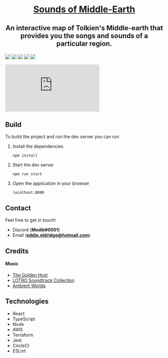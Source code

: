 
<h1 align="center">
  <br>
  <a href="https://sounds-of-middle-earth.com/">Sounds of Middle-Earth</a>
</h1>

<h2 align="center">
  <p>An interactive map of Tolkien's Middle-earth that provides you the songs and sounds of a particular region.</p>
</h1>

![](https://img.shields.io/circleci/build/github/EddieEldridge/sounds-of-middle-earth?style=for-the-badge)
![](https://img.shields.io/github/commit-activity/w/EddieEldridge/sounds-of-middle-earth?style=for-the-badge)
![](https://img.shields.io/website?style=for-the-badge&url=https%3A%2F%2Fsounds-of-middle-earth.com)
![](https://img.shields.io/github/issues/EddieEldridge/sounds-of-middle-earth?style=for-the-badge)
![](https://img.shields.io/github/stars/EddieEldridge/sounds-of-middle-earth?style=for-the-badge)

![Sounds of Middle Earth](https://www.cartographersguild.com/attachment.php?attachmentid=105997&d=1522516837)


## Build
To build the project and run the dev server you can run

1. Install the dependencies

    ```npm install```

2. Start the dev server

  
    ```npm run start```

3. Open the application in your browser


    ```localhost:8080```
    
 ## Contact
 Feel free to get in touch!
 - Discord (**Medik#0001**) 
 - Email (**eddie.eldridge@hotmail.com**)

## Credits
#### Music
- [The Golden Host](https://www.youtube.com/user/suprbroadwaygrl)
- [LOTRO Soundtrack Collection](https://www.youtube.com/channel/UCjrlJLts89CTTqRD4B6vGxQ)
- [Ambient Worlds](https://www.youtube.com/c/AmbientWorlds)

## Technologies
- React
- TypeScript
- Node
- AWS
- Terraform
- Jest
- CircleCI
- ESLint


